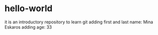# hello-world
it is an introductory repository to learn git
adding first and last name: Mina Eskaros
adding age: 33
